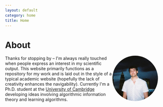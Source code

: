```yaml
---
layout: default
category: home
title: Home
---
```

# About
<p>
<img style = " width:150px;
  height:150px;
  object-fit:cover;
  border-radius:50%;" align = "right" src="/images/prof.jpg" />
Thanks for stopping by – I'm always really touched when people express an interest in my scientific output. This website primarily functions as a repository for my work and is laid out in the style of a typical academic website (hopefully the lack of creativity enhances the navigability). Currently I'm a Ph.D. student at the <a href="https://www.cam.ac.uk/" title="University of Cambridge">University of Cambridge</a> developing ideas involving algorithmic information theory and learning algorithms.   
</p>
